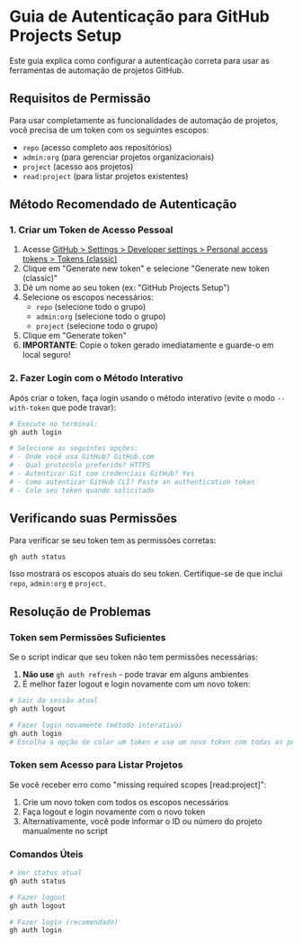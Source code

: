 # Guia de Autenticação para GitHub Projects Setup

Este guia explica como configurar a autenticação correta para usar as ferramentas de automação de projetos GitHub.

## Requisitos de Permissão

Para usar completamente as funcionalidades de automação de projetos, você precisa de um token com os seguintes escopos:

- `repo` (acesso completo aos repositórios)
- `admin:org` (para gerenciar projetos organizacionais)
- `project` (acesso aos projetos)
- `read:project` (para listar projetos existentes)

## Método Recomendado de Autenticação

### 1. Criar um Token de Acesso Pessoal

1. Acesse [GitHub > Settings > Developer settings > Personal access tokens > Tokens (classic)](https://github.com/settings/tokens)
2. Clique em "Generate new token" e selecione "Generate new token (classic)"
3. Dê um nome ao seu token (ex: "GitHub Projects Setup")
4. Selecione os escopos necessários:
   - `repo` (selecione todo o grupo)
   - `admin:org` (selecione todo o grupo)
   - `project` (selecione todo o grupo)
5. Clique em "Generate token"
6. **IMPORTANTE**: Copie o token gerado imediatamente e guarde-o em local seguro!

### 2. Fazer Login com o Método Interativo

Após criar o token, faça login usando o método interativo (evite o modo `--with-token` que pode travar):

```powershell
# Execute no terminal:
gh auth login

# Selecione as seguintes opções:
# - Onde você usa GitHub? GitHub.com
# - Qual protocolo preferido? HTTPS
# - Autenticar Git com credenciais GitHub? Yes
# - Como autenticar GitHub CLI? Paste an authentication token
# - Cole seu token quando solicitado
```

## Verificando suas Permissões

Para verificar se seu token tem as permissões corretas:

```powershell
gh auth status
```

Isso mostrará os escopos atuais do seu token. Certifique-se de que inclui `repo`, `admin:org` e `project`.

## Resolução de Problemas

### Token sem Permissões Suficientes

Se o script indicar que seu token não tem permissões necessárias:

1. **Não use** `gh auth refresh` - pode travar em alguns ambientes
2. É melhor fazer logout e login novamente com um novo token:

```powershell
# Sair da sessão atual
gh auth logout

# Fazer login novamente (método interativo)
gh auth login
# Escolha a opção de colar um token e use um novo token com todas as permissões
```

### Token sem Acesso para Listar Projetos

Se você receber erro como "missing required scopes [read:project]":

1. Crie um novo token com todos os escopos necessários
2. Faça logout e login novamente com o novo token
3. Alternativamente, você pode informar o ID ou número do projeto manualmente no script

### Comandos Úteis

```powershell
# Ver status atual
gh auth status

# Fazer logout
gh auth logout

# Fazer login (recomendado)
gh auth login
```
